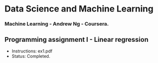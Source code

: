 # Data Science and Machine Learning

### Machine Learning - Andrew Ng - Coursera.

## Programming assignment I - Linear regression
- Instructions: ex1.pdf
- Status: Completed.